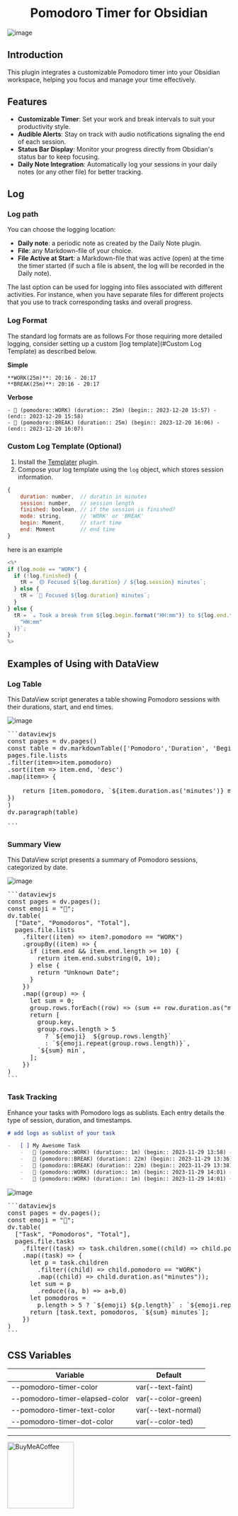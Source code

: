 <h1 align="center">Pomodoro Timer for Obsidian</h1>

![image](https://github.com/eatgrass/obsidian-pomodoro-timer/assets/2351076/f2f4f339-ba66-423f-b6a5-79fe91e13ef0)

## Introduction

This plugin integrates a customizable Pomodoro timer into your Obsidian workspace, helping you focus and manage your time effectively.

## Features

-   **Customizable Timer**: Set your work and break intervals to suit your productivity style.
-   **Audible Alerts**: Stay on track with audio notifications signaling the end of each session.
-   **Status Bar Display**: Monitor your progress directly from Obsidian's status bar to keep focusing.
-   **Daily Note Integration**: Automatically log your sessions in your daily notes (or any other file) for better tracking.

## Log

### Log path
You can choose the logging location:

- **Daily note**: a periodic note as created by the Daily Note plugin.
- **File**: any Markdown-file of your choice.
- **File Active at Start**: a Markdown-file that was active (open) at the time the timer started (if such a file is absent, the log will be recorded in the Daily note).

The last option can be used for logging into files associated with different activities. For instance, when you have separate files for different projects that you use to track corresponding tasks and overall progress.
### Log Format

The standard log formats are as follows
For those requiring more detailed logging, consider setting up a custom [log template](#Custom Log Template) as described below.

**Simple**

```
**WORK(25m)**: 20:16 - 20:17
**BREAK(25m)**: 20:16 - 20:17
```

**Verbose**

```plain
- 🍅 (pomodoro::WORK) (duration:: 25m) (begin:: 2023-12-20 15:57) - (end:: 2023-12-20 15:58)
- 🥤 (pomodoro::BREAK) (duration:: 25m) (begin:: 2023-12-20 16:06) - (end:: 2023-12-20 16:07)
```

### Custom Log Template (Optional)

1. Install the [Templater](https://github.com/SilentVoid13/Templater) plugin.
2. Compose your log template using the `log` object, which stores session information.

```javascript
{
	duration: number,  // duratin in minutes
	session: number,   // session length
	finished: boolean, // if the session is finished?
	mode: string,      // 'WORK' or 'BREAK'
	begin: Moment,     // start time
	end: Moment        // end time
}
```

here is an example

```javascript
<%*
if (log.mode == "WORK") {
  if (!log.finished) {
    tR = `🟡 Focused ${log.duration} / ${log.session} minutes`;
  } else {
    tR = `🍅 Focused ${log.duration} minutes`;
  }
} else {
  tR = `☕️ Took a break from ${log.begin.format("HH:mm")} to ${log.end.format(
    "HH:mm"
  )}`;
}
%>
```

## Examples of Using with DataView

### Log Table

This DataView script generates a table showing Pomodoro sessions with their durations, start, and end times.

![image](https://github.com/eatgrass/obsidian-pomodoro-timer/assets/2351076/ebcf33ac-291e-4659-ab03-93bfbe1c79d3)

<pre>
```dataviewjs
const pages = dv.pages()
const table = dv.markdownTable(['Pomodoro','Duration', 'Begin', 'End'],
pages.file.lists
.filter(item=>item.pomodoro)
.sort(item => item.end, 'desc')
.map(item=> {

    return [item.pomodoro, `${item.duration.as('minutes')} m`, item.begin, item.end]
})
)
dv.paragraph(table)

```  
</pre>

### Summary View

This DataView script presents a summary of Pomodoro sessions, categorized by date.

![image](https://github.com/eatgrass/obsidian-pomodoro-timer/assets/2351076/84119bb0-c78e-4716-9a76-ffa72d94a587)

<pre>
```dataviewjs
const pages = dv.pages();
const emoji = "🍅";
dv.table(
  ["Date", "Pomodoros", "Total"],
  pages.file.lists
    .filter((item) => item?.pomodoro == "WORK")
    .groupBy((item) => {
      if (item.end && item.end.length >= 10) {
        return item.end.substring(0, 10);
      } else {
        return "Unknown Date";
      }
    })
    .map((group) => {
      let sum = 0;
      group.rows.forEach((row) => (sum += row.duration.as("minutes")));
      return [
        group.key,
        group.rows.length > 5
          ? `${emoji}  ${group.rows.length}`
          : `${emoji.repeat(group.rows.length)}`,
        `${sum} min`,
      ];
    })
)
```
</pre>

### Task Tracking

Enhance your tasks with Pomodoro logs as sublists. Each entry details the type of session, duration, and timestamps.

```markdown
# add logs as sublist of your task

-   [ ] My Awesome Task
    -   🍅 (pomodoro::WORK) (duration:: 1m) (begin:: 2023-11-29 13:58) - (end:: 2023-11-29 14:01)
    -   🥤 (pomodoro::BREAK) (duration:: 22m) (begin:: 2023-11-29 13:36) - (end:: 2023-11-29 14:01)
    -   🥤 (pomodoro::BREAK) (duration:: 22m) (begin:: 2023-11-29 13:38) - (end:: 2023-11-29 14:01)
    -   🍅 (pomodoro::WORK) (duration:: 1m) (begin:: 2023-11-29 14:01) - (end:: 2023-11-29 14:03)
    -   🍅 (pomodoro::WORK) (duration:: 1m) (begin:: 2023-11-29 14:01) - (end:: 2023-11-29 14:03)
```

![image](https://github.com/eatgrass/obsidian-pomodoro-timer/assets/2351076/2c0c9852-fd86-4390-8519-7cb3a049ec28)

<pre>
```dataviewjs
const pages = dv.pages();
const emoji = "🍅";
dv.table(
  ["Task", "Pomodoros", "Total"],
  pages.file.tasks
    .filter((task) => task.children.some((child) => child.pomodoro == "WORK"))
    .map((task) => {
      let p = task.children
        .filter((child) => child.pomodoro == "WORK")
        .map((child) => child.duration.as("minutes"));
      let sum = p
        .reduce((a, b) => a+b,0)
      let pomodoros =
        p.length > 5 ? `${emoji} ${p.length}` : `${emoji.repeat(p.length)}`;
      return [task.text, pomodoros, `${sum} minutes`];
    })
)
```
</pre>

## CSS Variables

| Variable                       | Default            |
| ------------------------------ | ------------------ |
| --pomodoro-timer-color         | var(--text-faint)  |
| --pomodoro-timer-elapsed-color | var(--color-green) |
| --pomodoro-timer-text-color    | var(--text-normal) |
| --pomodoro-timer-dot-color     | var(--color-ted)   |

* * *

[<img src="https://cdn.buymeacoffee.com/buttons/v2/default-yellow.png" alt="BuyMeACoffee" width="150">](https://www.buymeacoffee.com/eatgrass)

